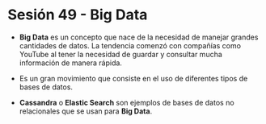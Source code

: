 # Sesión 49 - Big Data

* **Big Data** es un concepto que nace de la necesidad de manejar grandes cantidades de datos. La tendencia comenzó con compañías como YouTube al tener la necesidad de guardar y consultar mucha información de manera rápida.

* Es un gran movimiento que consiste en el uso de diferentes tipos de bases de datos.

* **Cassandra** o **Elastic Search** son ejemplos de bases de datos no relacionales que se usan para **Big Data**.
